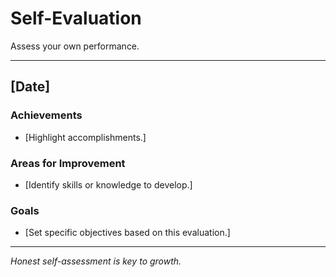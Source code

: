 # Self-Evaluation

Assess your own performance.

---

## [Date]

### Achievements

- [Highlight accomplishments.]

### Areas for Improvement

- [Identify skills or knowledge to develop.]

### Goals

- [Set specific objectives based on this evaluation.]

---

*Honest self-assessment is key to growth.*

